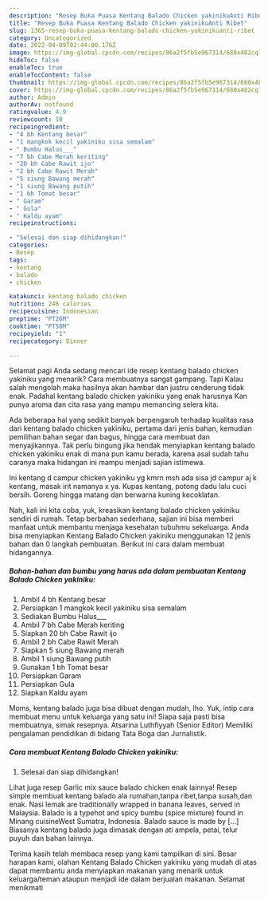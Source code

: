 ```yaml
---
description: "Resep Buka Puasa Kentang Balado Chicken yakinikuAnti Ribet"
title: "Resep Buka Puasa Kentang Balado Chicken yakinikuAnti Ribet"
slug: 1365-resep-buka-puasa-kentang-balado-chicken-yakinikuanti-ribet
category: Uncategorized
date: 2022-04-09T02:44:00.176Z
image: https://img-global.cpcdn.com/recipes/86a2f5fb5e967314/680x482cq70/kentang-balado-chicken-yakiniku-foto-resep-utama.jpg
hideToc: false
enableToc: true
enableTocContent: false
thumbnail: https://img-global.cpcdn.com/recipes/86a2f5fb5e967314/680x482cq70/kentang-balado-chicken-yakiniku-foto-resep-utama.jpg
cover: https://img-global.cpcdn.com/recipes/86a2f5fb5e967314/680x482cq70/kentang-balado-chicken-yakiniku-foto-resep-utama.jpg
author: Admin
authorAv: notfound
ratingvalue: 4.9
reviewcount: 10
recipeingredient:
- "4 bh Kentang besar"
- "1 mangkok kecil yakiniku sisa semalam"
- " Bumbu Halus___"
- "7 bh Cabe Merah keriting"
- "20 bh Cabe Rawit ijo"
- "2 bh Cabe Rawit Merah"
- "5 siung Bawang merah"
- "1 siung Bawang putih"
- "1 bh Tomat besar"
- " Garam"
- " Gula"
- " Kaldu ayam"
recipeinstructions:

- "Selesai dan siap dihidangkan!"
categories:
- Resep
tags:
- kentang
- balado
- chicken

katakunci: kentang balado chicken 
nutrition: 246 calories
recipecuisine: Indonesian
preptime: "PT26M"
cooktime: "PT50M"
recipeyield: "1"
recipecategory: Dinner

---
```



Selamat pagi Anda sedang mencari ide resep kentang balado chicken yakiniku yang menarik? Cara membuatnya sangat gampang. Tapi Kalau salah mengolah maka hasilnya akan hambar dan justru cenderung tidak enak. Padahal kentang balado chicken yakiniku yang enak harusnya Kan punya aroma dan cita rasa yang mampu memancing selera kita.


Ada beberapa hal yang sedikit banyak berpengaruh terhadap kualitas rasa dari kentang balado chicken yakiniku, pertama dari jenis bahan, kemudian pemilihan bahan segar dan bagus, hingga cara membuat dan menyajikannya. Tak perlu bingung jika hendak menyiapkan kentang balado chicken yakiniku enak di mana pun kamu berada, karena asal sudah tahu caranya maka hidangan ini mampu menjadi sajian istimewa.

Ini kentang d campur chicken yakiniku yg kmrn msh ada sisa jd campur aj k kentang, masak irit namanya x ya. Kupas kentang, potong dadu lalu cuci bersih. Goreng hingga matang dan berwarna kuning kecoklatan.


Nah, kali ini kita coba, yuk, kreasikan kentang balado chicken yakiniku sendiri di rumah. Tetap berbahan sederhana, sajian ini bisa memberi manfaat untuk membantu menjaga kesehatan tubuhmu sekeluarga. Anda bisa menyiapkan Kentang Balado Chicken yakiniku menggunakan 12 jenis bahan dan 0 langkah pembuatan. Berikut ini cara dalam membuat hidangannya.

<!--inarticleads1-->

##### Bahan-bahan dan bumbu yang harus ada dalam pembuatan Kentang Balado Chicken yakiniku:

1. Ambil 4 bh Kentang besar
1. Persiapkan 1 mangkok kecil yakiniku sisa semalam
1. Sediakan  Bumbu Halus___
1. Ambil 7 bh Cabe Merah keriting
1. Siapkan 20 bh Cabe Rawit ijo
1. Ambil 2 bh Cabe Rawit Merah
1. Siapkan 5 siung Bawang merah
1. Ambil 1 siung Bawang putih
1. Gunakan 1 bh Tomat besar
1. Persiapkan  Garam
1. Persiapkan  Gula
1. Siapkan  Kaldu ayam


Moms, kentang balado juga bisa dibuat dengan mudah, lho. Yuk, intip cara membuat menu untuk keluarga yang satu ini! Siapa saja pasti bisa membuatnya, simak resepnya. Atsarina Luthfiyyah (Senior Editor) Memiliki pengalaman pendidikan di bidang Tata Boga dan Jurnalistik. 

<!--inarticleads2-->

##### Cara membuat Kentang Balado Chicken yakiniku:


1. Selesai dan siap dihidangkan!

Lihat juga resep Garlic mix sauce balado chicken enak lainnya! Resep simple membuat kentang balado ala rumahan,tanpa ribet,tanpa susah,dan enak. Nasi lemak are traditionally wrapped in banana leaves, served in Malaysia. Balado is a typehot and spicy bumbu (spice mixture) found in Minang cuisineWest Sumatra, Indonesia. Balado sauce is made by […] Biasanya kentang balado juga dimasak dengan ati ampela, petai, telur puyuh dan bahan lainnya. 

Terima kasih telah membaca resep yang kami tampilkan di sini. Besar harapan kami, olahan Kentang Balado Chicken yakiniku yang mudah di atas dapat membantu anda menyiapkan makanan yang menarik untuk keluarga/teman ataupun menjadi ide dalam berjualan makanan. Selamat menikmati
